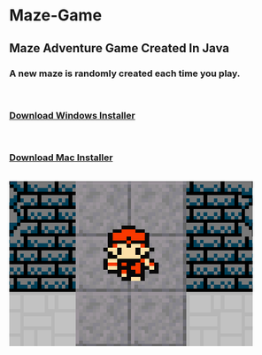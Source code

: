 # Maze-Game

<h2>
Maze Adventure Game Created In Java
</h2>
<h3>A new maze is randomly created each time you play.</h3>
<br>
<h3><a href="https://github.com/groeneveldwoodstock/Maze-Game/blob/main/MazeGameSetup.exe" target="_blank" rel="noopener noreferrer">Download Windows Installer</a></h3>
<br>
<h3><a href="https://github.com/groeneveldwoodstock/Maze-Game/blob/main/Mac%20Maze%20Game.zip" target="_blank" rel="noopener noreferrer">Download Mac Installer</a></h3>
<br>
<img src="https://github.com/groeneveldwoodstock/Maze-Game/blob/main/cover.png" alt="game image">
  </body>
